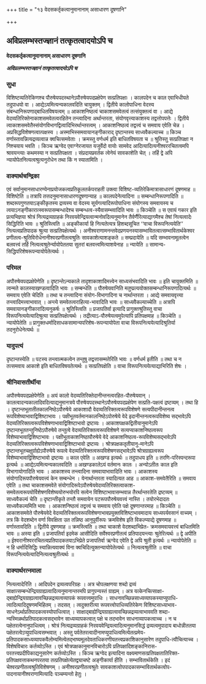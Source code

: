 +++
title = "१३ वेदसकर्तृकत्वानुमानानाम् असाधारण दूषणानि"

+++


## अविप्रलम्भस्तज्ज्ञानं तत्कृतत्वादयोऽपि च

**वेदसकर्तृकत्वानुमानानाम् असाधारण दूषणानि**

***अविप्रलम्भस्तज्ज्ञानं तत्कृतत्वादयोऽपि च***

### **सुधा**

विशिष्टव्यतिरेकिणश्च पौरुषेयपदस्थानेऽपौरुषेयपदप्रक्षेपेण सत्प्रतिपक्षाः । कालपदेन च काल एवाभिधीयते तदुपाधयो वा । आद्येऽयमित्यन्यकालवदिति चायुक्तम् । द्वितीये कालोपाधिना वेदस्य संबन्धानिरूपणाद्बाधितविषयत्वम् ॥ आकाशनिष्ठत्वं चाकाशसमवेतत्वं तत्संयुक्तत्वं वा । आद्ये वेदव्यतिरिक्तेनाकाशसमवेतत्वरहितेन तन्त्वादिना अर्थान्तरता, संयोगवृत्त्याकाशस्य तद्वत्तोपपत्तेः । द्वितीये त्वाकाशसमवेतैस्संयोगविभागद्वित्वादिभिरर्थान्तरत्वम् । आकाशनिष्ठत्वं तद्वत्त्वं च समवाय एवेति चेन्न । अप्रसिद्धविशेषणत्वात्पक्षस्य । अस्माभिस्समवायानङ्गीकाराद् दृष्टान्तस्य साध्यवैकल्याच्च ॥ किञ्च वर्णास्तावन्नित्यद्रव्यत्वान्न क्वचित्समवेताः । क्रमस्तु वर्णधर्म इति बाधितविषयता च ॥ श्रुतिस्तु सत्प्रतिपक्षा न निश्चयाय भवति । किञ्च ऋग्वेद एवाग्नेरजायत यजुर्वेदो वायोः सामवेद आदित्यादित्यनीश्वररचितत्वमपि श्रावयन्त्याः कथमस्या न सत्प्रतिपक्षता । संप्रदायप्रवर्तक त्वेनेयं सावकाशेति चेत् । तर्हि द्वे अपि न्यायोपेतनित्यत्वश्रुत्यनुरोधेन तथा किं न स्यातामिति ।

### **वाक्यार्थचन्द्रिका**

एवं सर्वानुमानसाधारण्येनाप्रयोजकत्वप्रतिकूलतर्कपराहती उक्त्वा विशिष्ट-व्यतिरेकिमात्रासाधारणं दूषणमाह ॥ विशिष्टेति ॥ तत्रापि तत्तदनुमानासाधारणदूषणान्याह ॥ कालपदेनेत्यादिना ॥ सम्बन्धानिरूपणादिति ॥ शब्दरूपगुणतयाऽङ्कीकृतस्य द्रव्यस्य वा वेदस्य सूर्यगत्यादिरूपोपाधिना संयोगस्य समवायस्य च त्वयाऽनङ्गीकारात्स्वरूपासम्बन्धादेश्च सम्बन्धत्व-स्यैवासम्भवादिति भावः ॥ किञ्चेति ॥ स एवायं गकार इति प्रत्यभिज्ञया श्रोत्रं नित्यद्रव्यग्राहकं निरवयवेन्द्रियत्वान्मनोवदित्यनुमानेन तैर्वर्णैरित्याद्यागमैश्च तेषां नित्यत्वादेः सिद्धिरिति भावः ॥ श्रुतिस्त्विति ॥ अङ्कीकार्या हि नित्यतेत्यत्र हिशब्दसूचित ‘‘वाचा विरूपनित्ययेति’’ नित्यत्वप्रतिपादक श्रुत्या सत्प्रतिपक्षेत्यर्थः । अनीश्वराणामनन्तवेदप्रणयनस्यासम्भावितत्वात्सम्भावितार्थकेश्वर प्रणीतत्व-श्रुतिविरोधेनानीश्वरप्रणीतत्वश्रुतिः सावकाशेत्याशङ्कते ॥ सम्प्रदायेति ॥ यदि सम्भावनामूलत्वेन बलवत्त्वं तर्हि नित्यत्वश्रुतेर्न्यायोपेततया सुतरां बलवत्त्वमित्याशयेनाह ॥ न्यायेति ॥ सामान्य-सिद्धिपरिशेषरूपन्यायोपेतेत्यर्थः ।

### **परिमल**

अपौरुषेयपदप्रक्षेपेणेति ॥ दृष्टान्तेऽन्यकाले तादृशाकाशादिमत्त्वेन साध्यसंभवादिति भावः ॥ इति चायुक्तमिति ॥ त्वन्मते कालस्याखण्डत्वादिति भावः ॥ सम्बन्धेति ॥ पौरुषेयवानिति मतुप्प्रत्ययोक्तसम्बन्धानिरूपणादित्यर्थः ॥ समवाय एवेति चेदिति ॥ तथा च तन्त्वादिना संयोग-विभागादिना च नार्थान्तरता । आद्ये समवायवृत्त्या तन्त्वादिमत्त्वाभावात् । अन्त्ये समवेतत्वराहित्या-भावादिति भावः ॥ साध्यवैकल्याच्चेति ॥ अत्रापि समवायानङ्गीकारादित्यनुकर्षः ॥ श्रुतिस्त्विति ॥ प्रजापतिर्वा इत्यादि प्रागुक्तश्रुतिस्तु वाचा विरूपनित्ययेत्यादिश्रुत्या सत्प्रतिपक्षेत्यर्थः । तद्रीत्याऽ-पौरुषेयत्वमुपेत्यापि प्रतिपक्षमाह ॥ किञ्चेति ॥ न्यायोपेतेति ॥ प्रागुक्तधर्मादिसाधकसामान्यपरिशेष-रूपन्यायोपेता वाचा विरूपनित्ययेत्यादिश्रुतिर्या तदनुरोधेनेत्यर्थः ॥

### **यादुपत्यं**

दृष्टान्तस्येति ॥ पटस्य तन्त्वात्मकत्वेन तन्तुषु तद्वत्तासम्मतेरिति भावः ॥ वर्णधर्म इतीति ॥ तथा च न तत्समवाय आकाशे इति बाधितविषयतेत्यर्थः ॥ सत्प्रतिपक्षेति ॥ वाचा विरूपनित्ययेत्याद्याभिरिति शेषः ।

### **श्रीनिवासतीर्थीया**

अपौरुषेयपदप्रक्षेपेणेति ॥ अयं कालो वेदव्यतिरिक्तेदानीन्तनत्वरहित-पौरुषेयवान् । कालत्वादन्यकालादिवदित्याद्यनुमानत्रये पौरुषेयपदस्थानेऽपौरुषेयपदप्रक्षेपेण सत्प्रति-पक्षत्वं द्रष्टव्यम् । तथा हि । दृष्टान्तभूतातीतकालनिष्ठेऽपौरुषेये आकाशादौ वेदव्यतिरिक्तत्वरूपविशेषणे सत्यपीदानीन्तनत्व रूपविशेष्याभावाद्विशिष्टाभावः । पक्षीभूतवर्तमानकालनिष्ठेऽपोरुषेये वेदे इदानीन्तनत्वरूपविशेष्य सद्भावेऽपि वेदव्यतिरिक्तत्वरूपविशेषणाभावाद्विशिष्टाभावो द्रष्टव्यः । आकाशपक्षकद्वितीयानुमानेऽपि दृष्टान्तभूततन्तुनिष्ठेऽपौरुषेये तन्तुत्वे वेदव्यतिरिक्तत्वरूपविशेषणे सत्यप्याकाशनिष्ठत्वरूप विशेष्याभावाद्विशिष्टाभावः । पक्षीभूताकाशनिष्ठापौरुषेये वेदे आकाशनिष्ठत्व-रूपविशेष्यसद्भावेऽपि वेदव्यतिरिक्तत्वरूपविशेषणाभावाद्विशिष्टाभावो द्रष्टव्यः । श्रोत्रपक्षकतृतीयानु-मानेऽपि दृष्टान्तभूतचक्षुर्ग्राह्येऽपौरुषेये रूपत्वे वेदव्यतिरिक्तत्वरूपविशेषणसद्भावेऽपि श्रोत्रग्राह्यत्वरूप विशेष्याभावाद्विशिष्टाभावो द्रष्टव्यः ॥ काल एवेति ॥ अखण्ड इत्यर्थः ॥ तदुपाधय इति ॥ तरणि-परिस्पन्दरूपा इत्यर्थः ॥ आद्येऽयमित्यन्यकालवदिति ॥ अखण्डकालेऽयं वर्तमानः कालः । अन्योऽतीतः काल इति विभागायोगादिति भावः । आकाशस्य तन्त्वादिना समवायाभावादिति भावः । आकाशस्य संयोगादिरूपपौरुषेयवत्त्वं केन सम्बन्धेन । येनार्थान्तरता स्यादित्यत आह ॥ आकाश-समवेतैरिति ॥ समवाय एवेति ॥ तथा चाकाशसमवेते संयोगादिरूपेऽपौरुषेयवेदव्यतिरिक्तत्वाकाश-समवेतत्वरूपयोर्विशेषणविशेष्ययोरुभयोरपि सत्वेन विशिष्टाभावासम्भवान्न तैरर्थान्तरतेति द्रष्टव्यम् ॥ साध्यवैकल्यं चेति ॥ दृष्टान्तीकृते तन्तौ समवायेन पटरूपपौरुषेयवत्त्वं नास्ति । तयोरभेदादतः साध्यवैकल्यमिति भावः । आकाशनिष्ठत्वं तद्वत्त्वं च समवाय एवेति पक्षे दूषणान्तरमाह ॥ किञ्चेति ॥ आकाशसमवेते पौरुषेयवेदे वेदव्यतिरिक्तत्वरूपविशेषणाभावप्रयुक्तविशिष्टाभावमादाय साध्यपर्यवसानं वाच्यम् । तत्र किं वेदशब्देन वर्णा विवक्षिता उत तन्निष्ठ आनुपूर्वीरूपः क्रमविशेष इति विकल्प्याद्ये दूषणमाह ॥ वर्णास्तावदिति ॥ द्वितीये दूषणमाह ॥ क्रमस्त्विति ॥ तथा चाकाशे वेदशब्दाभिप्रेत- क्रमसमवायवत्त्वं बाधितमिति भावः ॥ अस्या इति ॥ प्रजापतिर्वा इदमेक आसीदिति सर्वेश्वरप्रणीतत्वं प्रतिपादयन्त्याः श्रुतेरित्यर्थः ॥ द्वे अपीति ॥ ईश्वरानीश्वररचितत्वप्रतिपादकतयाऽभिप्रेते प्रजापतिर्वा ऋग्वेद एवेति द्वे अपि श्रुती इत्यर्थः ॥ न्यायोपेतेति ॥ न हि धर्मादिसिद्धिः स्यान्नित्यवाक्यं विना क्वचिदित्युक्तन्यायोपेतेत्यर्थः ॥ नित्यत्वश्रुतीति ॥ वाचा विरूपनित्ययेत्यादिनित्यत्वश्रुतीत्यर्थः ॥

### **वाक्यार्थरत्नमाला**

नित्यत्वादेरिति । आदिपदेन द्रव्यत्वपरिग्रहः । अत्र चोपलक्षणया शब्दो द्रव्यं साक्षात्सम्बन्धेन्द्रियग्राह्यत्वादित्यनुमानान्तरमपि प्रागुपन्यस्तं ग्राह्यम् । अत्र यत्केनचित्साक्षा-द्बाह्येन्द्रियग्राह्यत्वावच्छिन्नद्रव्यत्वव्यापकं रूपवत्त्वमुपाधिः । साधनावच्छिन्नसाध्यव्यापकस्याप्युपाधि-त्वादित्यादिदूषणमभिहितम् । तदसत् । त्वदुक्तरीत्या रूपवत्त्वोपाधिव्यतिरेकेण विशिष्टसाध्याभाव-साधनेऽर्थाप्रतिपादकत्वस्योपाधित्वात् । साक्षाद्बाह्येन्द्रियग्राह्यत्वावच्छिन्नद्रव्यत्वाभाववति शब्दा-न्यस्मिन्नर्थाप्रतिपादकत्वसद्भावेन साध्यव्यापकत्वात् पक्षे च तदभावेन साधनाव्यापकत्वाच्च । न च पक्षेतरत्वेनानुपाधित्वम् । श्रोत्रं नित्यद्रव्यग्राहकं निरवयवेन्द्रियत्वादित्यनुमानसिद्धं द्रव्यत्वमुपादाय बाधोन्नीततया पक्षेतरत्वेऽप्युपाधित्वसम्भवात् । अस्तु पर्वतेतरत्वादीनामप्युपाधित्वमित्येतत्प्रमेय-प्रतिपादकसाध्यव्यापकवैलोम्यमित्येतद्भाष्यमूलदेवताधिकरणीयतत्त्वप्रकाशिकानुसारेण तदुपाधि-त्वौचित्याच्च । विशेषविचारः कर्तव्योऽस्ति । एवं श्रोत्रपक्षकानुमानविचारोऽपि प्रतिपक्षादिशङ्कानिरास-परतत्त्वप्रदीपिकाद्यनुसारेण कर्तव्योऽस्ति । किञ्च ऋग्वेद इत्यादिना वक्ष्यमाणसत्प्रतिपक्षतातिरिक्त-प्रतिपक्षवत्ताकथनपरतया तत्प्रतिपक्षेत्येतद्व्याचष्टे अङ्गीकार्या हीति । सम्भावितार्थकेति । इदं चेश्वरप्रणीतत्वश्रुतिविशेषणम् । अनीश्वरप्रणीतत्वश्रुतेः सावकाशत्वोपपादकासम्भावितार्थकत्वोप-पादनायानीश्वराणामित्यादिः पञ्चम्यन्तो हेतुः ।

